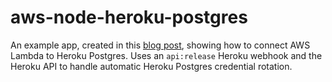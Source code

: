 <!--
title: 'Node.js AWS Lambda connecting to Heroku Postgres'
description: 'Shows how to connect AWS Lambda to Heroku Postgres. Uses an api:release Heroku webhook and the Heroku API to handle automatic Heroku Postgres credential rotation.'
layout: Doc
framework: v1
platform: AWS
language: nodeJS
authorLink: 'https://github.com/welkie'
authorName: 'Matt Welke'
authorAvatar: 'https://avatars0.githubusercontent.com/u/7719209'
-->
# aws-node-heroku-postgres

An example app, created in this [blog post](https://mattwelke.com/2019/01/06/free-tier-managed-sql-with-aws-lambda-and-heroku-postgres.html), showing how to connect AWS Lambda to Heroku Postgres. Uses an `api:release` Heroku webhook and the Heroku API to handle automatic Heroku Postgres credential rotation.
